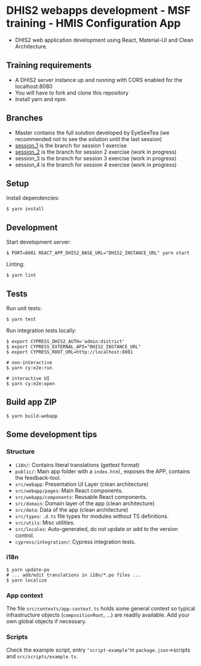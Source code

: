 # DHIS2 webapps development - MSF training - HMIS Configuration App

-   DHIS2 web application development using React, Material-UI and Clean Architecture.

## Training requirements 

-   A DHIS2 server instance up and running with CORS enabled for the localhost:8080
-   You will have to fork and clone this repository
-   Install yarn and npm

## Branches

-   Master contains the full solution developed by EyeSeeTea (we recommended not to see the solution until the last session)
-   [session_1](https://github.com/EyeSeeTea/MSF-training-DHIS2-webapps-development/tree/session_1) is the branch for session 1 exercise
-   [session_2](https://github.com/EyeSeeTea/MSF-training-DHIS2-webapps-development/tree/session_2) is the branch for session 2 exercise (work in progress)
-   session_3 is the branch for session 3 exercise (work in progress)
-   session_4 is the branch for session 4 exercise (work in progress)

## Setup

Install dependencies:

```
$ yarn install
```

## Development

Start development server:

```
$ PORT=8081 REACT_APP_DHIS2_BASE_URL="DHIS2_INSTANCE_URL" yarn start
```

Linting:

```
$ yarn lint
```

## Tests

Run unit tests:

```
$ yarn test
```

Run integration tests locally:

```
$ export CYPRESS_DHIS2_AUTH='admin:district'
$ export CYPRESS_EXTERNAL_API="DHIS2_INSTANCE_URL"
$ export CYPRESS_ROOT_URL=http://localhost:8081

# non-interactive
$ yarn cy:e2e:run

# interactive UI
$ yarn cy:e2e:open
```

## Build app ZIP

```
$ yarn build-webapp
```

## Some development tips

### Structure

-   `i18n/`: Contains literal translations (gettext format)
-   `public/`: Main app folder with a `index.html`, exposes the APP, contains the feedback-tool.
-   `src/webapp`: Presentation UI Layer (clean architecture)
-   `src/webapp/pages`: Main React components.
-   `src/webapp/components`: Reusable React components.
-   `src/domain`: Domain layer of the app (clean architecture)
-   `src/data`: Data of the app (clean architecture)
-   `src/types`: `.d.ts` file types for modules without TS definitions.
-   `src/utils`: Misc utilities.
-   `src/locales`: Auto-generated, do not update or add to the version control.
-   `cypress/integration/`: Cypress integration tests.

### i18n

```
$ yarn update-po
# ... add/edit translations in i18n/*.po files ...
$ yarn localize
```

### App context

The file `src/contexts/app-context.ts` holds some general context so typical infrastructure objects (`compositionRoot`, ...) are readily available. Add your own global objects if necessary.

### Scripts

Check the example script, entry `"script-example"`in `package.json`->scripts and `src/scripts/example.ts`.
